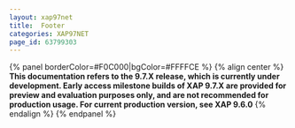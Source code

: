 ```yaml
---
layout: xap97net
title:  Footer
categories: XAP97NET
page_id: 63799303
---
```


{% panel borderColor=#F0C000|bgColor=#FFFFCE %}
{% align center %}
**This documentation refers to the 9.7.X release, which is currently under development. Early access milestone builds of XAP 9.7.X are provided for preview and evaluation purposes only, and are not recommended for production usage. For current production version, see XAP 9.6.0** {% endalign %}
{% endpanel %}